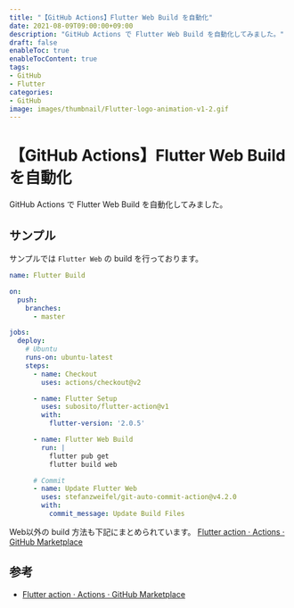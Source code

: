 ```yaml
---
title: "【GitHub Actions】Flutter Web Build を自動化"
date: 2021-08-09T09:00:00+09:00
description: "GitHub Actions で Flutter Web Build を自動化してみました。"
draft: false
enableToc: true
enableTocContent: true
tags: 
- GitHub
- Flutter
categories: 
- GitHub
image: images/thumbnail/Flutter-logo-animation-v1-2.gif
---
```


# 【GitHub Actions】Flutter Web Build を自動化
GitHub Actions で Flutter Web Build を自動化してみました。

## サンプル
サンプルでは `Flutter Web` の build を行っております。

``` yml:.github/workflows/build.yml
name: Flutter Build

on:
  push:
    branches:
      - master

jobs:
  deploy:
    # Ubuntu
    runs-on: ubuntu-latest
    steps:
      - name: Checkout
        uses: actions/checkout@v2

      - name: Flutter Setup
        uses: subosito/flutter-action@v1
        with:
          flutter-version: '2.0.5'

      - name: Flutter Web Build
        run: |
          flutter pub get
          flutter build web

      # Commit
      - name: Update Flutter Web 
        uses: stefanzweifel/git-auto-commit-action@v4.2.0
        with:
          commit_message: Update Build Files
```

Web以外の build 方法も下記にまとめられています。
<a href="https://github.com/marketplace/actions/flutter-action" target="_blank" rel="nofollow noopener">Flutter action · Actions · GitHub Marketplace</a>

## 参考
* <a href="https://github.com/marketplace/actions/flutter-action" target="_blank" rel="nofollow noopener">Flutter action · Actions · GitHub Marketplace</a>
